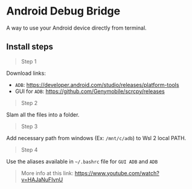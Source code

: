 # Android Debug Bridge
A way to use your Android device directly from terminal.

## Install steps
> Step 1

Download links:

- `ADB`: https://developer.android.com/studio/releases/platform-tools
- GUI for `ADB`: https://github.com/Genymobile/scrcpy/releases

> Step 2

Slam all the files into a folder.

> Step 3

Add necessary path from windows (Ex: `/mnt/c/adb`) to Wsl 2 local PATH.

> Step 4

Use the aliases available in `~/.bashrc` file for `GUI ADB` and `ADB` 

> More info at this link: https://www.youtube.com/watch?v=HAJaNuFIvnU
